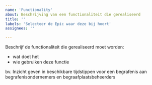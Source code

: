 ```yaml
---
name: 'Functionality'
about: Beschrijving van een functionaliteit die gerealiseerd
title: ''
labels: 'Selecteer de Epic waar deze bij hoort'
assignees: ''

---
```


Beschrijf de functionaliteit die gerealiseerd moet worden:
- wat doet het
- wie gebruiken deze functie


bv. Inzicht geven in beschikbare tijdstippen voor een begrafenis aan begrafenisondernemers en begraafplaatsbeheerders
